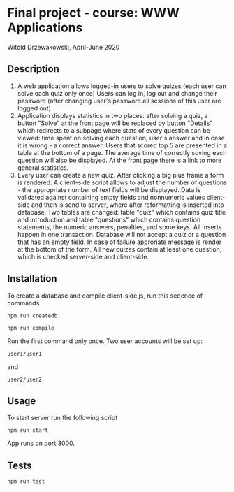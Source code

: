 # Final project - course: WWW Applications
Witold Drzewakowski, April-June 2020

## Description
1. A web application allows logged-in users to solve quizes (each user can solve each quiz only once)
Users can log in, log out and change their password (after changing user's password all sessions of this user are logged out)
2. Application displays statistics in two places: after solving a quiz, a button "Solve" at the front page will be replaced by button "Details" which redirects to a subpage where stats of every question can be viewed: time spent on solving each question, user's answer and in case it is wrong - a correct answer. Users that scored top 5 are presented in a table at the bottom of a page. The average time of correctly soving each question will also be displayed. At the front page there is a link to more general statistics.
3. Every user can create a new quiz. After clicking a big plus frame a form is rendered. A client-side script allows to adjust the number of questions - the appropriate number of text fields will be displayed. Data is validated against containing empty fields and nonnumeric values client-side and then is send to server, where after reformatting is inserted into database. Two tables are changed: table "quiz" which contains quiz title and introduction and table "questions" which contains question statements, the numeric answers, penalties, and some keys. All inserts happen in one transaction. Database will not accept a quiz or a question that has an empty field. In case of failure approriate message is render at the bottom of the form. All new quizes contain at least one question, which is checked server-side and client-side.

## Installation
To create a database and compile client-side js, run this seqence of commands
```
npm run createdb

npm run compile
```

Run the first command only once. Two user accounts will be set up:
```
user1/user1 
```
and 
```
user2/user2
```

## Usage
To start server run the following script
```
npm run start
```
App runs on port 3000.

## Tests
```
npm run test
```